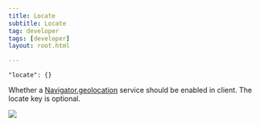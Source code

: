 ```yaml
---
title: Locate
subtitle: Locate
tag: developer
tags: [developer]
layout: root.html

---
```


`"locate": {}`

Whether a [Navigator.geolocation](https://developer.mozilla.org/en-US/docs/Web/API/Navigator/geolocation) service should be enabled in client. The locate key is optional.

![](../locate_1.png)

